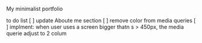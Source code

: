 My minimalist portfolio


to do list
[ ] update Aboute me section
[ ] remove color from media queries
[ ] implment: when user uses a screen bigger thatn  s > 450px, the media querie adjust to 2 colum